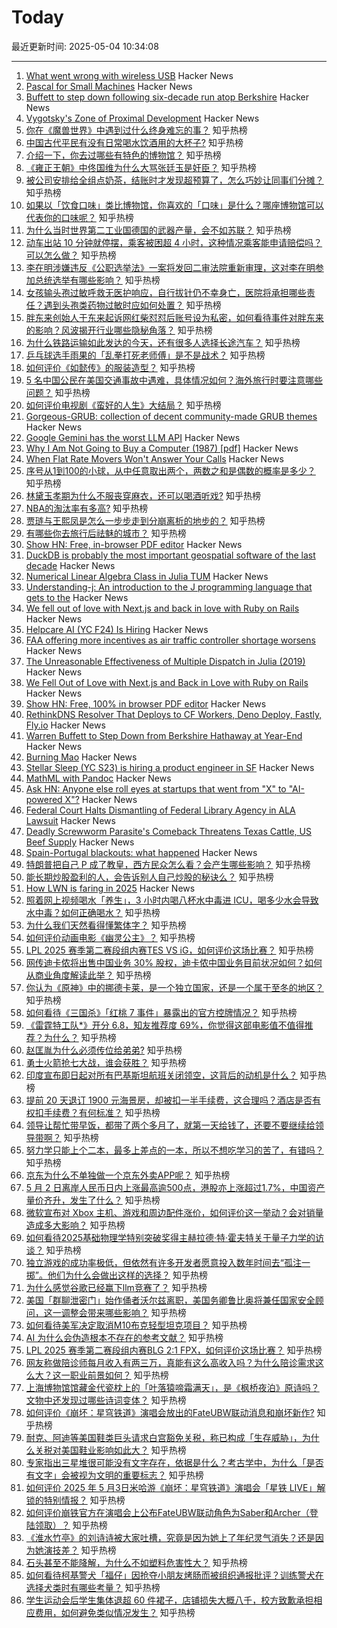 # Today

最近更新时间: 2025-05-04 10:34:08

--- 
1. [What went wrong with wireless USB](http://oldvcr.blogspot.com/2025/05/what-went-wrong-with-wireless-usb.html) Hacker News
2. [Pascal for Small Machines](http://pascal.hansotten.com/) Hacker News
3. [Buffett to step down following six-decade run atop Berkshire](https://www.bloomberg.com/news/articles/2025-05-03/warren-buffett-to-step-down-from-berkshire-hathaway-at-year-end) Hacker News
4. [Vygotsky's Zone of Proximal Development](https://www.simplypsychology.org/zone-of-proximal-development.html) Hacker News
5. [你在《魔兽世界》中遇到过什么终身难忘的事？](https://www.zhihu.com/question/34919776) 知乎热榜
6. [中国古代平民有没有日常喝水饮酒用的大杯子?](https://www.zhihu.com/question/1894385336563504115) 知乎热榜
7. [介绍一下，你去过哪些有特色的博物馆？](https://www.zhihu.com/question/15590508160) 知乎热榜
8. [《雍正王朝》中佟国维为什么大骂张廷玉是奸臣？](https://www.zhihu.com/question/564497758) 知乎热榜
9. [被公司安排给全组点奶茶，结账时才发现超预算了，怎么巧妙让同事们分摊？](https://www.zhihu.com/question/15558462356) 知乎热榜
10. [如果以「饮食口味」类比博物馆，你喜欢的「口味」是什么？哪座博物馆可以代表你的口味呢？](https://www.zhihu.com/question/1899813158316635714) 知乎热榜
11. [为什么当时世界第二工业国德国的武器产量，会不如苏联？](https://www.zhihu.com/question/1898465044737561207) 知乎热榜
12. [动车出站 10 分钟就停摆，乘客被困超 4 小时，这种情况乘客能申请赔偿吗？可以怎么做？](https://www.zhihu.com/question/1901841268029503181) 知乎热榜
13. [李在明涉嫌违反《公职选举法》一案将发回二审法院重新审理，这对李在明参加总统选举有哪些影响？](https://www.zhihu.com/question/1901282258024882975) 知乎热榜
14. [女孩输头孢过敏呼救无医护响应，自行拔针仍不幸身亡，医院将承担哪些责任？遇到头孢类药物过敏时应如何处置？](https://www.zhihu.com/question/1902131967346042767) 知乎热榜
15. [胖东来创始人于东来起诉网红柴怼怼后账号设为私密，如何看待事件对胖东来的影响？风波揭开行业哪些隐秘角落？](https://www.zhihu.com/question/1902050933308892470) 知乎热榜
16. [为什么铁路运输如此发达的今天，还有很多人选择长途汽车？](https://www.zhihu.com/question/34760514) 知乎热榜
17. [乒乓球选手雨果的「乱拳打死老师傅」是不是战术？](https://www.zhihu.com/question/1897994043968972774) 知乎热榜
18. [如何评价《如懿传》的服装造型？](https://www.zhihu.com/question/291274300) 知乎热榜
19. [5 名中国公民在美国交通事故中遇难，具体情况如何？海外旅行时要注意哪些问题？](https://www.zhihu.com/question/1901972704317367670) 知乎热榜
20. [如何评价电视剧《蛮好的人生》大结局？](https://www.zhihu.com/question/1901744671237075605) 知乎热榜
21. [Gorgeous-GRUB: collection of decent community-made GRUB themes](https://github.com/Jacksaur/Gorgeous-GRUB) Hacker News
22. [Google Gemini has the worst LLM API](https://venki.dev/notes/google-gemini-is-bad) Hacker News
23. [Why I Am Not Going to Buy a Computer (1987) [pdf]](https://classes.matthewjbrown.net/teaching-files/philtech/berry-computer.pdf) Hacker News
24. [When Flat Rate Movers Won't Answer Your Calls](https://aphyr.com/posts/381-when-flat-rate-movers-wont-answer-your-calls) Hacker News
25. [序号从1到100的小球，从中任意取出两个，两数之和是偶数的概率是多少？](https://www.zhihu.com/question/1901595121654407321) 知乎热榜
26. [林黛玉孝期为什么不服丧穿麻衣，还可以喝酒听戏?](https://www.zhihu.com/question/1896810328953714111) 知乎热榜
27. [NBA的淘汰率有多高?](https://www.zhihu.com/question/346734639) 知乎热榜
28. [贾琏与王熙凤是怎么一步步走到分崩离析的地步的？](https://www.zhihu.com/question/452326981) 知乎热榜
29. [有哪些你去旅行后祛魅的城市？](https://www.zhihu.com/question/667596163) 知乎热榜
30. [Show HN: Free, in-browser PDF editor](https://breezepdf.com) Hacker News
31. [DuckDB is probably the most important geospatial software of the last decade](https://www.dbreunig.com/2025/05/03/duckdb-is-the-most-impactful-geospatial-software-in-a-decade.html) Hacker News
32. [Numerical Linear Algebra Class in Julia TUM](https://venkovic.github.io/NLA-for-CS-and-IE.html) Hacker News
33. [Understanding-j: An introduction to the J programming language that gets to the](https://github.com/bugsbugsbux/understanding-j) Hacker News
34. [We fell out of love with Next.js and back in love with Ruby on Rails](https://hardcover.app/blog/part-1-how-we-fell-out-of-love-with-next-js-and-back-in-love-with-ruby-on-rails-inertia-js) Hacker News
35. [Helpcare AI (YC F24) Is Hiring](https://docs.google.com/forms/d/e/1FAIpQLScpzOyP_mk3muEpbKrnW8UTZB_yP5SJwjbeT8_6A6fhdvpJCg/viewform?usp=preview) Hacker News
36. [FAA offering more incentives as air traffic controller shortage worsens](https://ktla.com/news/travel/faa-offering-more-incentives-as-air-traffic-controller-shortage-worsens/) Hacker News
37. [The Unreasonable Effectiveness of Multiple Dispatch in Julia (2019)](https://www.youtube.com/watch?v=kc9HwsxE1OY) Hacker News
38. [We Fell Out of Love with Next.js and Back in Love with Ruby on Rails](https://hardcover.app/blog/part-1-how-we-fell-out-of-love-with-next-js-and-back-in-love-with-ruby-on-rails-inertia-js) Hacker News
39. [Show HN: Free, 100% in browser PDF editor](https://breezepdf.com) Hacker News
40. [RethinkDNS Resolver That Deploys to CF Workers, Deno Deploy, Fastly, Fly.io](https://github.com/serverless-dns/serverless-dns) Hacker News
41. [Warren Buffett to Step Down from Berkshire Hathaway at Year-End](https://www.bloomberg.com/news/articles/2025-05-03/warren-buffett-to-step-down-from-berkshire-hathaway-at-year-end) Hacker News
42. [Burning Mao](https://granta.com/burning-mao/) Hacker News
43. [Stellar Sleep (YC S23) is hiring a product engineer in SF](https://www.ycombinator.com/companies/stellar-sleep/jobs/Yb9IzAW-founding-product-engineer) Hacker News
44. [MathML with Pandoc](https://leancrew.com/all-this/2025/05/mathml-with-pandoc/) Hacker News
45. [Ask HN: Anyone else roll eyes at startups that went from "X" to "AI-powered X"?](https://news.ycombinator.com/item?id=43881396) Hacker News
46. [Federal Court Halts Dismantling of Federal Library Agency in ALA Lawsuit](https://www.ala.org/news/2025/05/federal-court-halts-dismantling-federal-library-agency-ala-lawsuit) Hacker News
47. [Deadly Screwworm Parasite's Comeback Threatens Texas Cattle, US Beef Supply](http://www.bloomberg.com/news/features/2025-05-02/deadly-screwworm-parasite-s-comeback-threatens-texas-cattle-us-beef-supply) Hacker News
48. [Spain-Portugal blackouts: what happened](https://theconversation.com/spain-portugal-blackouts-what-actually-happened-and-what-can-iberia-and-europe-learn-from-it-255666) Hacker News
49. [特朗普把自己 P 成了教皇，西方民众怎么看？会产生哪些影响？](https://www.zhihu.com/question/1902093606350709574) 知乎热榜
50. [能长期炒股盈利的人，会告诉别人自己炒股的秘诀么？](https://www.zhihu.com/question/588683359) 知乎热榜
51. [How LWN is faring in 2025](https://lwn.net/Articles/1019217/) Hacker News
52. [照着网上视频喝水「养生」，3 小时内喝八杯水中毒进 ICU，喝多少水会导致水中毒？如何正确喝水？](https://www.zhihu.com/question/1900954093507278637) 知乎热榜
53. [为什么我们天然看得懂繁体字？](https://www.zhihu.com/question/13460322187) 知乎热榜
54. [如何评价动画电影《幽灵公主》？](https://www.zhihu.com/question/32080226) 知乎热榜
55. [LPL 2025 赛季第二赛段组内赛TES VS iG，如何评价这场比赛？](https://www.zhihu.com/question/1902093871325885070) 知乎热榜
56. [网传迪卡侬将出售中国业务 30% 股权，迪卡侬中国业务目前状况如何？如何从商业角度解读此举？](https://www.zhihu.com/question/1900970324528427564) 知乎热榜
57. [你认为《原神》中的挪德卡莱，是一个独立国家，还是一个属于至冬的地区？](https://www.zhihu.com/question/1901277160997643931) 知乎热榜
58. [如何看待《三国杀》「红桃 7 事件」暴露出的官方控牌情况？](https://www.zhihu.com/question/1900843010197022088) 知乎热榜
59. [《雷霆特工队*》开分 6.8，知友推荐度 69%，你觉得这部电影值不值得推荐？为什么？](https://www.zhihu.com/question/1901596595193086596) 知乎热榜
60. [赵匡胤为什么必须传位给弟弟?](https://www.zhihu.com/question/1899222355290592409) 知乎热榜
61. [勇士火箭抢七大战，谁会获胜？](https://www.zhihu.com/question/1901969879348806330) 知乎热榜
62. [印度宣布即日起对所有巴基斯坦航班关闭领空，这背后的动机是什么？](https://www.zhihu.com/question/1901576688212637405) 知乎热榜
63. [提前 20 天退订 1900 元海景房，却被扣一半手续费，这合理吗？酒店是否有权扣手续费？有何标准？](https://www.zhihu.com/question/1899920689122731417) 知乎热榜
64. [领导让帮忙带早饭，都带了两个多月了，就第一天给钱了，还要不要继续给领导带啊？](https://www.zhihu.com/question/1895052402471728619) 知乎热榜
65. [努力学只能上个二本，最多上差点的一本，所以不想吃学习的苦了，有错吗？](https://www.zhihu.com/question/1899217979176105392) 知乎热榜
66. [京东为什么不单独做一个京东外卖APP呢？](https://www.zhihu.com/question/1900816477176701134) 知乎热榜
67. [5 月 2 日离岸人民币日内上涨最高逾500点，港股亦上涨超过1.7%，中国资产量价齐升，发生了什么？](https://www.zhihu.com/question/1901723303523125104) 知乎热榜
68. [微软宣布对 Xbox 主机、游戏和周边配件涨价，如何评价这一举动？会对销量造成多大影响？](https://www.zhihu.com/question/1901589012365439824) 知乎热榜
69. [如何看待2025基础物理学特别突破奖得主赫拉德·特·霍夫特关于量子力学的访谈？](https://www.zhihu.com/question/1901556855068656730) 知乎热榜
70. [独立游戏的成功率极低，但依然有许多开发者愿意投入数年时间去“孤注一掷”。他们为什么会做出这样的选择？](https://www.zhihu.com/question/1900843885778928376) 知乎热榜
71. [为什么感觉谷歌已经赢下llm竞赛了？](https://www.zhihu.com/question/1895510949819016773) 知乎热榜
72. [美国「群聊泄密门」始作俑者沃尔兹离职，美国务卿鲁比奥将兼任国家安全顾问，这一调整会带来哪些影响？](https://www.zhihu.com/question/1901547107145445813) 知乎热榜
73. [如何看待美军决定取消M10布克轻型坦克项目？](https://www.zhihu.com/question/1900535036534592532) 知乎热榜
74. [AI 为什么会伪造根本不存在的参考文献？](https://www.zhihu.com/question/14497416309) 知乎热榜
75. [LPL 2025 赛季第二赛段组内赛BLG 2:1 FPX，如何评价这场比赛？](https://www.zhihu.com/question/1902047949917238106) 知乎热榜
76. [网友称做陪诊师每月收入有两三万，真能有这么高收入吗？为什么陪诊需求这么大？这一职业前景如何？](https://www.zhihu.com/question/1901941131895342427) 知乎热榜
77. [上海博物馆馆藏金代瓷枕上的「叶落猿啼霜满天」，是《枫桥夜泊》原诗吗？文物中还发现过哪些诗词变体？](https://www.zhihu.com/question/1899062932307948313) 知乎热榜
78. [如何评价《崩坏：星穹铁道》演唱会放出的FateUBW联动消息和崩坏新作?](https://www.zhihu.com/question/1902111606680298994) 知乎热榜
79. [耐克、阿迪等美国鞋类巨头请求白宫豁免关税，称已构成「生存威胁」，为什么关税对美国鞋业影响如此大？](https://www.zhihu.com/question/1901928675697451102) 知乎热榜
80. [专家指出三星堆很可能没有文字存在，依据是什么？考古学中，为什么「是否有文字」会被视为文明的重要标志？](https://www.zhihu.com/question/1900291080601208337) 知乎热榜
81. [如何评价 2025 年 5 月3日米哈游《崩坏：星穹铁道》演唱会「星铁 LIVE」解锁的特别情报？](https://www.zhihu.com/question/1902111488468050290) 知乎热榜
82. [如何评价崩铁官方在演唱会上公布FateUBW联动角色为Saber和Archer（登陆领取）？](https://www.zhihu.com/question/1902111006844512032) 知乎热榜
83. [《淮水竹亭》的刘诗诗被大家吐槽，究竟是因为她上了年纪灵气消失？还是因为她演技差？](https://www.zhihu.com/question/1901643134993170637) 知乎热榜
84. [石头甚至不能降解，为什么不如塑料危害性大？](https://www.zhihu.com/question/1890847255059230873) 知乎热榜
85. [如何看待柯基警犬「福仔」因抢夺小朋友烤肠而被组织通报批评？训练警犬在选择犬类时有哪些考量？](https://www.zhihu.com/question/1901755423884812777) 知乎热榜
86. [学生运动会后学生集体退超 60 件裙子，店铺损失大概八千，校方致歉承担相应费用，如何避免类似情况发生？](https://www.zhihu.com/question/1901939219317876212) 知乎热榜
